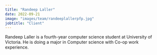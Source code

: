 ```yaml
---
title: "Randeep Laller"
date: 2022-09-21
image: "images/team/randeeplallerpfp.jpg"
jobtitle: "Client"
---
```


Randeep Laller is a fourth-year computer science student at University of Victoria. He is doing a major in Computer science with Co-op work experience.